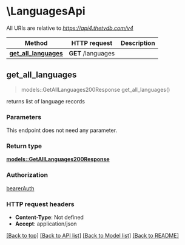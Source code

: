 # \LanguagesApi

All URIs are relative to *https://api4.thetvdb.com/v4*

Method | HTTP request | Description
------------- | ------------- | -------------
[**get_all_languages**](LanguagesApi.md#get_all_languages) | **GET** /languages | 



## get_all_languages

> models::GetAllLanguages200Response get_all_languages()


returns list of language records

### Parameters

This endpoint does not need any parameter.

### Return type

[**models::GetAllLanguages200Response**](getAllLanguages_200_response.md)

### Authorization

[bearerAuth](../README.md#bearerAuth)

### HTTP request headers

- **Content-Type**: Not defined
- **Accept**: application/json

[[Back to top]](#) [[Back to API list]](../README.md#documentation-for-api-endpoints) [[Back to Model list]](../README.md#documentation-for-models) [[Back to README]](../README.md)

